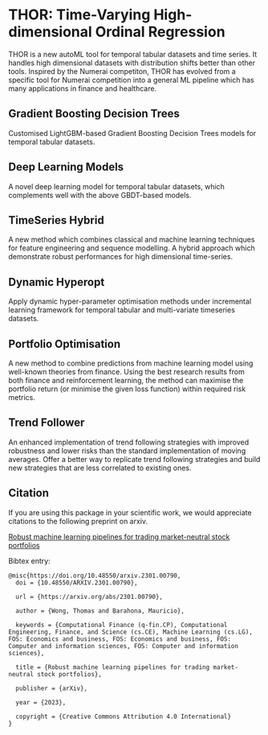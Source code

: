 # THOR: Time-Varying High-dimensional Ordinal Regression 

THOR is a new autoML tool for temporal tabular datasets and time series. It handles high dimensional datasets with distribution shifts better than other tools. Inspired by the Numerai competiton, THOR has evolved from a specific tool for Numerai competition into a general ML pipeline which has many applications in finance and healthcare. 


## Gradient Boosting Decision Trees

Customised LightGBM-based Gradient Boosting Decision Trees models for temporal tabular datasets.

## Deep Learning Models 

A novel deep learning model for temporal tabular datasets, which complements well with the above GBDT-based models.

## TimeSeries Hybrid 

A new method which combines classical and machine learning techniques for feature engineering and sequence modelling. A hybrid approach which demonstrate robust performances for high dimensional time-series.

## Dynamic Hyperopt 

Apply dynamic hyper-parameter optimisation methods under incremental learning framework for temporal tabular and multi-variate timeseries datasets. 

## Portfolio Optimisation

A new method to combine predictions from machine learning model using well-known theories from finance. Using the best research results from both finance and reinforcement learning, the method can maximise the portfolio return (or minimise the given loss function) within required risk metrics.

## Trend Follower

An enhanced implementation of trend following strategies with improved robustness and lower risks than the standard implementation of moving averages. Offer a better way to replicate trend following strategies and build new strategies that are less correlated to existing ones. 




## Citation
If you are using this package in your scientific work, we would appreciate citations to the following preprint on arxiv.

[Robust machine learning pipelines for trading market-neutral stock portfolios](https://arxiv.org/abs/2301.00790 )

Bibtex entry:
```
@misc{https://doi.org/10.48550/arxiv.2301.00790,
  doi = {10.48550/ARXIV.2301.00790},
  
  url = {https://arxiv.org/abs/2301.00790},
  
  author = {Wong, Thomas and Barahona, Mauricio},
  
  keywords = {Computational Finance (q-fin.CP), Computational Engineering, Finance, and Science (cs.CE), Machine Learning (cs.LG), FOS: Economics and business, FOS: Economics and business, FOS: Computer and information sciences, FOS: Computer and information sciences},
  
  title = {Robust machine learning pipelines for trading market-neutral stock portfolios},
  
  publisher = {arXiv},
  
  year = {2023},
  
  copyright = {Creative Commons Attribution 4.0 International}
}
```





